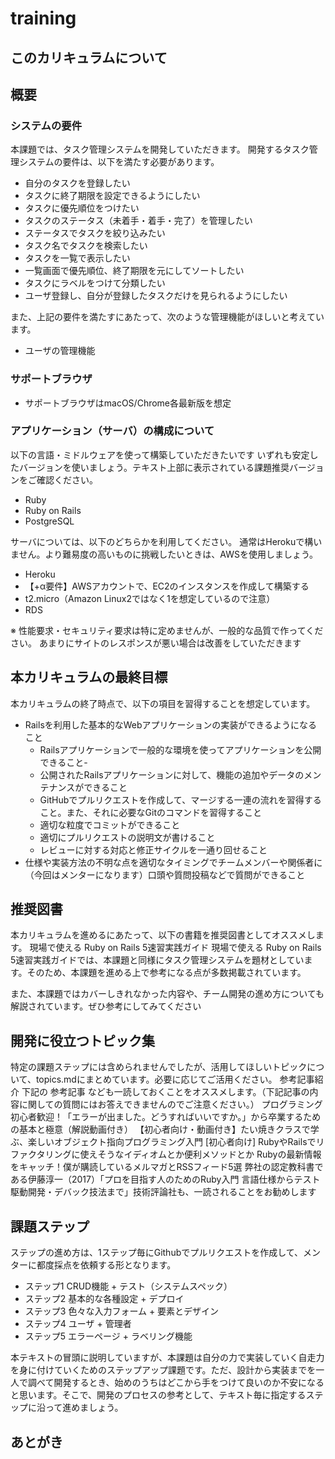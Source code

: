 # training

## このカリキュラムについて



## 概要

### システムの要件

本課題では、タスク管理システムを開発していただきます。
開発するタスク管理システムの要件は、以下を満たす必要があります。


 - 自分のタスクを登録したい
 - タスクに終了期限を設定できるようにしたい
 - タスクに優先順位をつけたい
 - タスクのステータス（未着手・着手・完了）を管理したい
 - ステータスでタスクを絞り込みたい
 - タスク名でタスクを検索したい
 - タスクを一覧で表示したい
 - 一覧画面で優先順位、終了期限を元にしてソートしたい
 - タスクにラベルをつけて分類したい
 - ユーザ登録し、自分が登録したタスクだけを見られるようにしたい

また、上記の要件を満たすにあたって、次のような管理機能がほしいと考えています。

 - ユーザの管理機能

### サポートブラウザ

- サポートブラウザはmacOS/Chrome各最新版を想定

### アプリケーション（サーバ）の構成について

以下の言語・ミドルウェアを使って構築していただきたいです
いずれも安定したバージョンを使いましょう。テキスト上部に表示されている課題推奨バージョンをご確認ください。

- Ruby
- Ruby on Rails
- PostgreSQL

サーバについては、以下のどちらかを利用してください。 通常はHerokuで構いません。より難易度の高いものに挑戦したいときは、AWSを使用しましょう。

- Heroku
 - 【+α要件】AWSアカウントで、EC2のインスタンスを作成して構築する
 - t2.micro（Amazon Linux2ではなく1を想定しているので注意）
 - RDS

※ 性能要求・セキュリティ要求は特に定めませんが、一般的な品質で作ってください。
  あまりにサイトのレスポンスが悪い場合は改善をしていただきます

## 本カリキュラムの最終目標

本カリキュラムの終了時点で、以下の項目を習得することを想定しています。

- Railsを利用した基本的なWebアプリケーションの実装ができるようになること
  - Railsアプリケーションで一般的な環境を使ってアプリケーションを公開できること-
  - 公開されたRailsアプリケーションに対して、機能の追加やデータのメンテナンスができること
  - GitHubでプルリクエストを作成して、マージする一連の流れを習得すること。また、それに必要なGitのコマンドを習得すること
  - 適切な粒度でコミットができること
  - 適切にプルリクエストの説明文が書けること
  - レビューに対する対応と修正サイクルを一通り回せること
- 仕様や実装方法の不明な点を適切なタイミングでチームメンバーや関係者に
（今回はメンターになります）口頭や質問投稿などで質問ができること

## 推奨図書
本カリキュラムを進めるにあたって、以下の書籍を推奨図書としてオススメします。
現場で使える Ruby on Rails 5速習実践ガイド
現場で使える Ruby on Rails 5速習実践ガイドでは、本課題と同様にタスク管理システムを題材としています。そのため、本課題を進める上で参考になる点が多数掲載されています。


また、本課題ではカバーしきれなかった内容や、チーム開発の進め方についても解説されています。ぜひ参考にしてみてください

## 開発に役立つトピック集
特定の課題ステップには含められませんでしたが、活用してほしいトピックについて、topics.mdにまとめています。必要に応じてご活用ください。
参考記事紹介
下記の 参考記事 なども一読しておくことをオススメします。（下記記事の内容に関しての質問にはお答えできませんのでご注意ください。）
プログラミング初心者歓迎！「エラーが出ました。どうすればいいですか。」から卒業するための基本と極意（解説動画付き）
【初心者向け・動画付き】たい焼きクラスで学ぶ、楽しいオブジェクト指向プログラミング入門
[初心者向け] RubyやRailsでリファクタリングに使えそうなイディオムとか便利メソッドとか
Rubyの最新情報をキャッチ！僕が購読しているメルマガとRSSフィード5選
弊社の認定教科書である伊藤淳一（2017）「プロを目指す人のためのRuby入門 言語仕様からテスト駆動開発・デバック技法まで」技術評論社も、一読されることをお勧めします

## 課題ステップ

ステップの進め方は、1ステップ毎にGithubでプルリクエストを作成して、メンターに都度採点を依頼する形となります。

  - ステップ1 CRUD機能 + テスト（システムスペック）
  - ステップ2 基本的な各種設定 + デプロイ
  - ステップ3 色々な入力フォーム + 要素とデザイン
  - ステップ4 ユーザ + 管理者
  - ステップ5 エラーページ + ラベリング機能

本テキストの冒頭に説明していますが、本課題は自分の力で実装していく自走力を身に付けていくためのステップアップ課題です。ただ、設計から実装までを一人で調べて開発するとき、始めのうちはどこから手をつけて良いのか不安になると思います。そこで、開発のプロセスの参考として、テキスト毎に指定するステップに沿って進めましょう。

## あとがき
